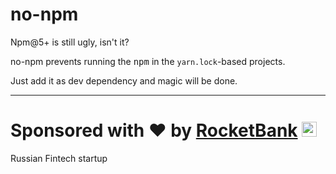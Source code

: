 # no-npm

Npm@5+ is still ugly, isn't it?

no-npm prevents running the <kbd>npm</kbd> in the `yarn.lock`-based projects.

Just add it as dev dependency and magic will be done.

----

# Sponsored with ❤️ by <a href="https://rocketbank.ru">RocketBank</a> <img src="https://user-images.githubusercontent.com/6201068/41535008-57abc544-7309-11e8-9259-4b38bc1e7370.png" width="24"/>
Russian Fintech startup
